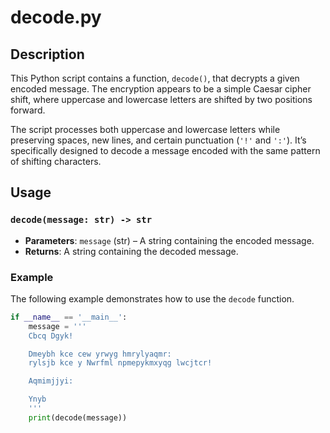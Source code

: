 # decode.py

## Description
This Python script contains a function, `decode()`, that decrypts a given encoded message. The encryption appears to be a simple Caesar cipher shift, where uppercase and lowercase letters are shifted by two positions forward.

The script processes both uppercase and lowercase letters while preserving spaces, new lines, and certain punctuation (`'!'` and `':'`). It’s specifically designed to decode a message encoded with the same pattern of shifting characters.

## Usage

### `decode(message: str) -> str`
- **Parameters**: `message` (str) – A string containing the encoded message.
- **Returns**: A string containing the decoded message.

### Example
The following example demonstrates how to use the `decode` function.

```python
if __name__ == '__main__':
    message = '''
    Cbcq Dgyk!

    Dmeybh kce cew yrwyg hmrylyaqmr:
    rylsjb kce y Nwrfml npmepykmxyqg lwcjtcr!

    Aqmimjjyi:

    Ynyb
    '''
    print(decode(message))

